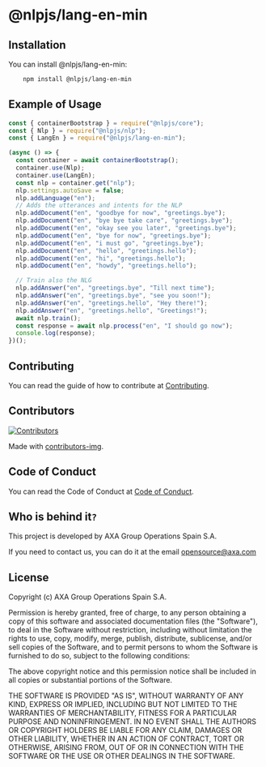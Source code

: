 # @nlpjs/lang-en-min

## Installation

You can install @nlpjs/lang-en-min:

```bash
    npm install @nlpjs/lang-en-min
```

## Example of Usage

```javascript
const { containerBootstrap } = require("@nlpjs/core");
const { Nlp } = require("@nlpjs/nlp");
const { LangEn } = require("@nlpjs/lang-en-min");

(async () => {
  const container = await containerBootstrap();
  container.use(Nlp);
  container.use(LangEn);
  const nlp = container.get("nlp");
  nlp.settings.autoSave = false;
  nlp.addLanguage("en");
  // Adds the utterances and intents for the NLP
  nlp.addDocument("en", "goodbye for now", "greetings.bye");
  nlp.addDocument("en", "bye bye take care", "greetings.bye");
  nlp.addDocument("en", "okay see you later", "greetings.bye");
  nlp.addDocument("en", "bye for now", "greetings.bye");
  nlp.addDocument("en", "i must go", "greetings.bye");
  nlp.addDocument("en", "hello", "greetings.hello");
  nlp.addDocument("en", "hi", "greetings.hello");
  nlp.addDocument("en", "howdy", "greetings.hello");

  // Train also the NLG
  nlp.addAnswer("en", "greetings.bye", "Till next time");
  nlp.addAnswer("en", "greetings.bye", "see you soon!");
  nlp.addAnswer("en", "greetings.hello", "Hey there!");
  nlp.addAnswer("en", "greetings.hello", "Greetings!");
  await nlp.train();
  const response = await nlp.process("en", "I should go now");
  console.log(response);
})();
```

## Contributing

You can read the guide of how to contribute at [Contributing](../../CONTRIBUTING.md).

## Contributors

[![Contributors](https://contributors-img.firebaseapp.com/image?repo=axa-group/nlp.js)](https://github.com/axa-group/nlp.js/graphs/contributors)

Made with [contributors-img](https://contributors-img.firebaseapp.com).

## Code of Conduct

You can read the Code of Conduct at [Code of Conduct](../../CODE_OF_CONDUCT.md).

## Who is behind it`?`

This project is developed by AXA Group Operations Spain S.A.

If you need to contact us, you can do it at the email opensource@axa.com

## License

Copyright (c) AXA Group Operations Spain S.A.

Permission is hereby granted, free of charge, to any person obtaining
a copy of this software and associated documentation files (the
"Software"), to deal in the Software without restriction, including
without limitation the rights to use, copy, modify, merge, publish,
distribute, sublicense, and/or sell copies of the Software, and to
permit persons to whom the Software is furnished to do so, subject to
the following conditions:

The above copyright notice and this permission notice shall be
included in all copies or substantial portions of the Software.

THE SOFTWARE IS PROVIDED "AS IS", WITHOUT WARRANTY OF ANY KIND,
EXPRESS OR IMPLIED, INCLUDING BUT NOT LIMITED TO THE WARRANTIES OF
MERCHANTABILITY, FITNESS FOR A PARTICULAR PURPOSE AND
NONINFRINGEMENT. IN NO EVENT SHALL THE AUTHORS OR COPYRIGHT HOLDERS BE
LIABLE FOR ANY CLAIM, DAMAGES OR OTHER LIABILITY, WHETHER IN AN ACTION
OF CONTRACT, TORT OR OTHERWISE, ARISING FROM, OUT OF OR IN CONNECTION
WITH THE SOFTWARE OR THE USE OR OTHER DEALINGS IN THE SOFTWARE.
